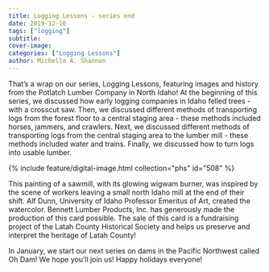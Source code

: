 ```yaml
---
title: Logging Lessons - series end
date: 2019-12-16
tags: ["logging"]
subtitle: 
cover-image: 
categories: ["Logging Lessons"]
author: Michelle A. Shannon
---
```


That’s a wrap on our series, Logging Lessons, featuring images and history from the Potlatch Lumber Company in North Idaho! At the beginning of this series, we discussed how early logging companies in Idaho felled trees - with a crosscut saw. Then, we discussed different methods of transporting logs from the forest floor to a central staging area - these methods included horses, jammers, and crawlers. Next, we discussed different methods of transporting logs from the central staging area to the lumber mill - these methods included water and trains. Finally, we discussed how to turn logs into usable lumber.

{% include feature/digital-image.html collection="phs" id="508" %}

This painting of a sawmill, with its glowing wigwam burner, was inspired by the scene of workers leaving a small north Idaho mill at the end of their shift. Alf Dunn, University of Idaho Professor Emeritus of Art, created the watercolor. Bennett Lumber Products, Inc. has generously made the production of this card possible. The sale of this card is a fundraising project of the Latah County Historical Society and helps us preserve and interpret the heritage of Latah County!

In January, we start our next series on dams in the Pacific Northwest called Oh Dam! We hope you’ll join us! Happy holidays everyone!

